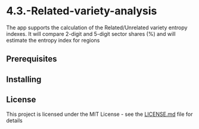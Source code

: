 # 4.3.-Related-variety-analysis

The app supports the calculation of the Related/Unrelated variety entropy indexes. It will compare 2-digit and 5-digit sector shares (%) and will estimate the entropy index for regions

## Prerequisites

## Installing

## License
This project is licensed under the MIT License - see the [LICENSE.md](https://opensource.org/licenses/MIT) file for details
